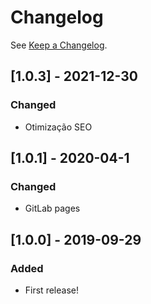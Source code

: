 # Changelog

See [Keep a Changelog](http://keepachangelog.com/).

## [1.0.3] - 2021-12-30
### Changed
- Otimização SEO 

## [1.0.1] - 2020-04-1
### Changed
- GitLab pages 

## [1.0.0] - 2019-09-29
### Added
- First release!
